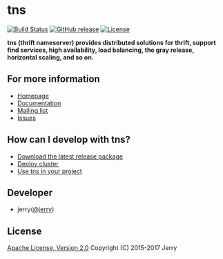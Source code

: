 # tns

[![Build Status](https://api.travis-ci.org/jerrysearch/tns.svg)](https://travis-ci.org/jerrysearch/tns)
[![GitHub release](https://img.shields.io/badge/release-download-orange.svg)](https://github.com/jerrysearch/tns/releases)
[![License](https://img.shields.io/badge/license-Apache%202-4EB1BA.svg)](https://www.apache.org/licenses/LICENSE-2.0.html)

**tns (thrift nameserver) provides distributed solutions for thrift, support find services, high availability, load balancing, the gray release, horizontal scaling, and so on.**

## For more information

* [Homepage](https://github.com/jerrysearch/tns) 
* [Documentation](https://github.com/jerrysearch/tns/wiki)
* [Mailing list](https://groups.google.com/forum/?hl=en#!forum/thriftnameserver)
* [Issues](https://github.com/jerrysearch/tns/issues)

## How can I develop with tns?

* [Download the latest release package](https://github.com/jerrysearch/tns/releases)
* [Deploy cluster](https://github.com/jerrysearch/tns/wiki/deploy-cluster)
* [Use tns in your project](https://github.com/jerrysearch/tns/wiki/use-tns-in-your-project)

## Developer

* jerry([@jerry](https://github.com/jerrysearch))

## License

[Apache License, Version 2.0](http://www.apache.org/licenses/LICENSE-2.0.html) Copyright (C) 2015-2017 Jerry
